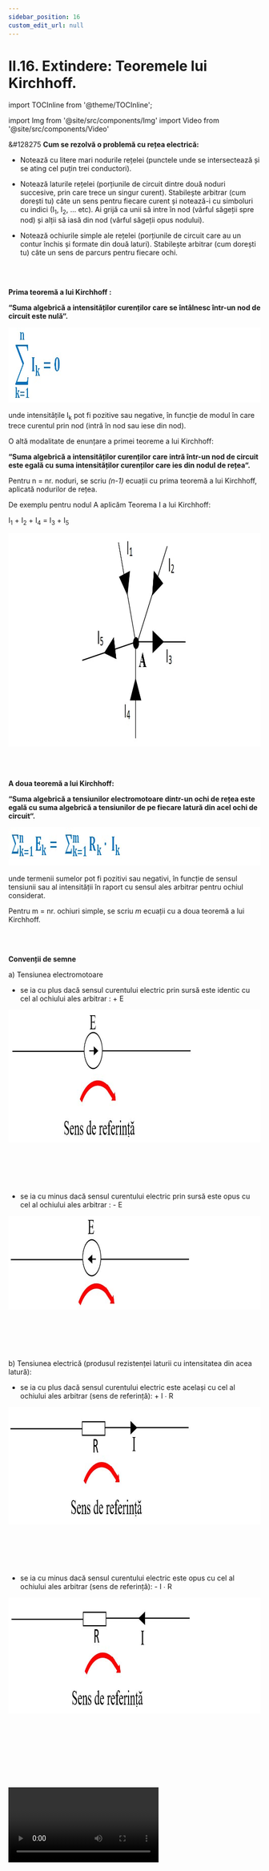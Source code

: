 ```yaml
---
sidebar_position: 16
custom_edit_url: null
---
```


# II.16. Extindere: Teoremele lui Kirchhoff.



import TOCInline from '@theme/TOCInline';

<TOCInline toc={toc} />



import Img from '@site/src/components/Img'
import Video from '@site/src/components/Video'





<div class="alert alert--warning" role="alert">

&#128275 **Cum se rezolvă o problemă cu rețea electrică:**


- Notează cu litere mari nodurile rețelei (punctele unde se intersectează și se ating cel puțin trei conductori).

- Notează laturile rețelei (porțiunile de circuit dintre două noduri succesive, prin care trece un singur curent). Stabilește arbitrar (cum dorești tu) câte un sens pentru fiecare curent și notează-i cu simboluri cu indici (I<sub>1</sub>, I<sub>2</sub>, ... etc). Ai grijă ca unii să intre în nod (vârful săgeții spre nod) și alții să iasă din nod (vârful săgeții opus nodului).

- Notează ochiurile simple ale rețelei (porțiunile de circuit care au un contur închis și formate din două laturi). Stabilește arbitrar (cum dorești tu) câte un sens de parcurs pentru fiecare ochi.




</div>

<br></br>




<div class="alert alert--primary" role="alert">

**Prima teoremă a lui Kirchhoff :**

**“Suma algebrică a intensităților curenților care se întâlnesc într-un nod de circuit este nulă“.**

<Img className="img-responsive4" src="fizica/clasa8/capitolul2/2_2_12_Poza1_PrimaTeoremaALuiKirchhoff_vers2.jpg" width="1000" height="150" lazy={false} />

unde intensitățile I<sub>k</sub> pot fi pozitive sau negative, în funcție de modul în care trece curentul prin nod (intră în nod sau iese din nod).

O altă modalitate de enunțare a primei teoreme a lui Kirchhoff:

**“Suma algebrică a intensităților curenților care intră într-un nod de circuit este egală cu suma intensităților curenților care ies din nodul de rețea“.**

Pentru n = nr. noduri, se scriu _(n-1)_ ecuații cu prima teoremă a lui Kirchhoff, aplicată nodurilor de rețea.

De exemplu pentru nodul A aplicăm Teorema I a lui Kirchhoff:

I<sub>1</sub> + I<sub>2</sub> + I<sub>4</sub> = I<sub>3</sub> + I<sub>5</sub>


<Img className="img-responsive4" src="fizica/clasa8/capitolul2/2_2_12_Poza1bis_ExempluPrimaTeoremaALuiKirchhoff.jpg" width="1000" height="426" lazy={false} />





</div>

<br></br>


<div class="alert alert--primary" role="alert">


**A doua teoremă a lui Kirchhoff:**

**“Suma algebrică a tensiunilor electromotoare dintr-un ochi de rețea este egală cu suma algebrică a tensiunilor de pe fiecare latură din acel ochi de circuit“.**


<Img className="img-responsive4" src="fizica/clasa8/capitolul2/2_2_12_Poza2_ADouaTeoremaALuiKirchhoff_vers2.jpg" width="1000" height="77" lazy={false} />


unde termenii sumelor pot fi pozitivi sau negativi, în funcție de sensul tensiunii sau al intensității în raport cu sensul ales arbitrar pentru ochiul considerat.

Pentru m = nr. ochiuri simple, se scriu _m_ ecuații cu a doua teoremă a lui Kirchhoff.



</div>



<br></br>




<div class="alert alert--primary" role="alert">

**Convenții de semne**


a) Tensiunea electromotoare

- se ia cu plus dacă sensul curentului electric prin sursă este identic cu cel al ochiului ales arbitrar : + E



<Img className="img-responsive4" src="fizica/clasa8/capitolul2/2_2_12_Poza2bis_Poza1_ConventiiDeSemne.jpg" width="1000" height="265" />

<br></br>
<br></br>

- se ia cu minus dacă sensul curentului electric prin sursă este opus cu cel al ochiului ales arbitrar : - E


<Img className="img-responsive4" src="fizica/clasa8/capitolul2/2_2_12_Poza2bis2_Poza2_ConventiiDeSemne.jpg" width="1000" height="187" />

<br></br>
<br></br>


b)	Tensiunea electrică (produsul rezistenței laturii cu intensitatea din acea latură):


- se ia cu plus dacă sensul curentului electric este același cu cel al ochiului ales arbitrar (sens de referință): + I ∙ R


<Img className="img-responsive4" src="fizica/clasa8/capitolul2/2_2_12_Poza2bis3_Poza3_ConventiiDeSemne.jpg" width="1000" height="234" />

<br></br>
<br></br>



- se ia cu minus dacă sensul curentului electric este opus cu cel al ochiului ales arbitrar (sens de referință): - I ∙ R


<Img className="img-responsive4" src="fizica/clasa8/capitolul2/2_2_12_Poza2bis4_Poza4_ConventiiDeSemne.jpg" width="1000" height="232" />

<br></br>
<br></br>






</div>



<br></br>

<Video src="https://www.youtube.com/embed/WTf_8i81rws" />


<br></br>

<Video src="https://www.youtube.com/embed/Ce3tXMe5Eqw" />






<br></br>




<div class="alert alert--warning" role="alert">

&#128275 **Problemă rezolvată**


**1. Determină intensitățile curenților din următorul circuit ramificat:**


<Img className="img-responsive5" src="fizica/clasa8/capitolul2/2_2_12_Poza3_ShemaElectrica_ProblemaModel3_vers2.jpg" width="1000" height="656" />

<br></br>
<br></br>


**Rezolvare:**

<Video src="https://www.youtube.com/embed/ogptDUHBeLQ" />

<br></br>
<br></br>

_Notăm cu litere mari nodurile rețelei (A și B)._



_Notăm laturile rețelei, stabilim arbitrar sensurile curenților de pe fiecare latură:_   
AE<sub>1</sub>B (I<sub>1</sub>)   
AE<sub>2</sub>B (I<sub>2</sub>)   
AR<sub>3</sub>B (I<sub>3</sub>)



_Notăm ochiurile simple ale rețelei. Stabilim arbitrar (cum dorim) câte un sens de parcurs pentru fiecare ochi (orar sau antiorar)._



_Aplicăm prima teoremă a lui Kirchhoff: “Suma algebrică a intensităților curenților care intră într-un nod de circuit este egală cu suma intensităților curenților care ies din nodul respectiv“._



_Pentru n = nr. noduri, se scriu (n-1) ecuații cu prima teoremă a lui Kirchhoff, aplicată nodurilor de rețea, deci pentru un singur nod:_   
I<sub>1</sub> + I<sub>2</sub> = I<sub>3</sub>


_Aplicăm a doua teoremă a lui Kirchhoff: “Suma algebrică a tensiunilor electromotoare pentru un ochi de circuit este egală cu suma algebrică a căderilor de tensiune din acel ochi de circuit“, pentru două ochiuri simple:_

<Img className="img-responsive4" src="fizica/clasa8/capitolul2/2_2_12_Poza4_Calcule1_ProblemaModel3_vers2.jpg" width="1000" height="179" />


<br></br>
<br></br>

_Facem un sistem de 3 ecuații și cu cele trei necunoscute I<sub>1</sub>, I<sub>2</sub>, I<sub>3</sub>_

<Img className="img-responsive4" src="fizica/clasa8/capitolul2/2_2_12_Poza5_Calcule2_ProblemaModel3_vers2.jpg" width="1000" height="224" />


<br></br>
<br></br>


_Înlocuim datele numerice:_

<Img className="img-responsive4" src="fizica/clasa8/capitolul2/2_2_12_Poza6_Calcule3_ProblemaModel3_vers2.jpg" width="1000" height="218" />


<br></br>
<br></br>


_Scoatem pe I<sub>1</sub> din prima ecuație: I<sub>1</sub> = I<sub>3</sub> – I<sub>2</sub> și îl înlocuim în a doua ecuație_

<Img className="img-responsive4" src="fizica/clasa8/capitolul2/2_2_12_Poza7_Calcule4_ProblemaModel3_vers3.jpg" width="1000" height="459" />


<br></br>
<br></br>


_Se înlocuiește I<sub>2</sub> într-o ecuație cu I<sub>3</sub>:_

<Img className="img-responsive4" src="fizica/clasa8/capitolul2/2_2_12_Poza8_Calcule5_ProblemaModel3_vers3.jpg" width="1000" height="103" />

<br></br>
<br></br>


_Din prima ecuație îl aflăm pe I<sub>1</sub>:_

<Img className="img-responsive4" src="fizica/clasa8/capitolul2/2_2_12_Poza9_Calcule6_ProblemaModel3_vers3.jpg" width="1000" height="72" />




</div>



